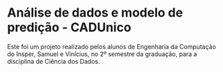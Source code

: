 # Análise de dados e modelo de predição - CADUnico

Este foi um projeto realizado pelos alunos de Engenharia da Computação do Insper, Samuel e Vinícius, no 2º semestre da graduação, para a disciplina de Ciência dos Dados.

